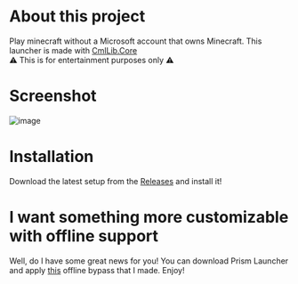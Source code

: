 # About this project
Play minecraft without a Microsoft account that owns Minecraft. This launcher is made with [CmlLib.Core](https://github.com/CmlLib/CmlLib.Core)<br>
⚠️ This is for entertainment purposes only ⚠️

# Screenshot
![image](https://github.com/antunnitraj/OfflineMinecraftLauncher/assets/69330974/3c50c620-81e9-401d-99b8-e5209c3303d2)

# Installation
Download the latest setup from the [Releases](https://github.com/antunnitraj/OfflineMinecraftLauncher/releases) and install it!

# I want something more customizable with offline support
Well, do I have some great news for you! You can download Prism Launcher and apply [this](https://github.com/antunnitraj/Prism-Launcher-PolyMC-Offline-Bypass) offline bypass that I made. Enjoy!
